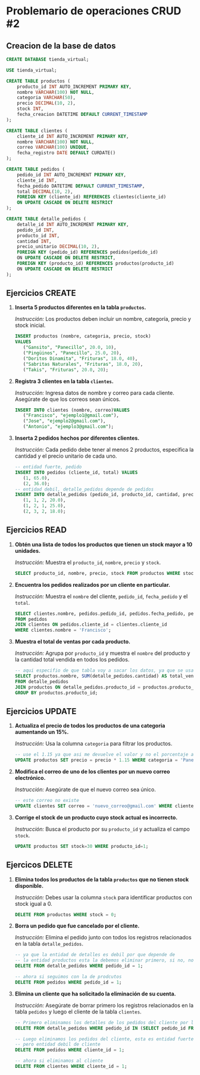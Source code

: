 # Problemario de operaciones CRUD #2

## Creacion de la base de datos

```sql
CREATE DATABASE tienda_virtual;

USE tienda_virtual;

CREATE TABLE productos (
    producto_id INT AUTO_INCREMENT PRIMARY KEY,
    nombre VARCHAR(100) NOT NULL,
    categoria VARCHAR(50),
    precio DECIMAL(10, 2),
    stock INT,
    fecha_creacion DATETIME DEFAULT CURRENT_TIMESTAMP
);

CREATE TABLE clientes (
    cliente_id INT AUTO_INCREMENT PRIMARY KEY,
    nombre VARCHAR(100) NOT NULL,
    correo VARCHAR(100) UNIQUE,
    fecha_registro DATE DEFAULT CURDATE()
);

CREATE TABLE pedidos (
    pedido_id INT AUTO_INCREMENT PRIMARY KEY,
    cliente_id INT,
    fecha_pedido DATETIME DEFAULT CURRENT_TIMESTAMP,
    total DECIMAL(10, 2),
    FOREIGN KEY (cliente_id) REFERENCES clientes(cliente_id)
    ON UPDATE CASCADE ON DELETE RESTRICT
);

CREATE TABLE detalle_pedidos (
    detalle_id INT AUTO_INCREMENT PRIMARY KEY,
    pedido_id INT,
    producto_id INT,
    cantidad INT,
    precio_unitario DECIMAL(10, 2),
    FOREIGN KEY (pedido_id) REFERENCES pedidos(pedido_id)
    ON UPDATE CASCADE ON DELETE RESTRICT,
    FOREIGN KEY (producto_id) REFERENCES productos(producto_id)
    ON UPDATE CASCADE ON DELETE RESTRICT
);


```

## Ejercicios CREATE

1. **Inserta 5 productos diferentes en la tabla `productos`.**  
   
   *Instrucción:* Los productos deben incluir un nombre, categoría, precio y stock inicial.
   ```sql
   INSERT productos (nombre, categoria, precio, stock) 
   VALUES 
      ("Gansito", "Panecillo", 20.0, 10),
      ("Pingüinos", "Panecillo", 25.0, 20),
      ("Doritos Dinamita", "Frituras", 18.0, 40),
      ("Sabritas Naturales", "Frituras", 18.0, 20),
      ("Takis", "Frituras", 20.0, 20);
   ```

2. **Registra 3 clientes en la tabla `clientes`.**  
   
   *Instrucción:* Ingresa datos de nombre y correo para cada cliente. Asegúrate de que los correos sean únicos.
   ```sql
   INSERT INTO clientes (nombre, correo)VALUES
      ("Francisco", "ejemplo1@gmail.com"),
      ("Jose", "ejemplo2@gmail.com"),
      ("Antonio", "ejemplo3@gmail.com");
   ```

3. **Inserta 2 pedidos hechos por diferentes clientes.**  
   
   *Instrucción:* Cada pedido debe tener al menos 2 productos, especifica la cantidad y el precio unitario de cada uno.
   ```sql
   -- entidad fuerte, pedido
   INSERT INTO pedidos (cliente_id, total) VALUES 
      (1, 65.0),
      (2, 36.0);
   -- entidad debil, detalle_pedidos depende de pedidos
   INSERT INTO detalle_pedidos (pedido_id, producto_id, cantidad, precio_unitario) VALUES 
      (1, 1, 2, 20.0),
      (1, 2, 1, 25.0),
      (2, 3, 2, 18.0);
   ```

## Ejercicios READ

1. **Obtén una lista de todos los productos que tienen un stock mayor a 10 unidades.**  
   
   *Instrucción:* Muestra el `producto_id`, `nombre`, `precio` y `stock`.
   ```sql
   SELECT producto_id, nombre, precio, stock FROM productos WHERE stock > 10;
   ```

2. **Encuentra los pedidos realizados por un cliente en particular.** 
   
   *Instrucción:* Muestra el `nombre` del cliente, `pedido_id`, `fecha_pedido` y el `total`.
   ```sql
   SELECT clientes.nombre, pedidos.pedido_id, pedidos.fecha_pedido, pedidos.total
   FROM pedidos
   JOIN clientes ON pedidos.cliente_id = clientes.cliente_id
   WHERE clientes.nombre = 'Francisco';
   ```
3. **Muestra el total de ventas por cada producto.**  
   
   *Instrucción:* Agrupa por `producto_id` y muestra el `nombre` del producto y la cantidad total vendida en todos los pedidos.
   ```sql
   -- aqui especifio de que tabla voy a sacar los datos, ya que se usan varias
   SELECT productos.nombre, SUM(detalle_pedidos.cantidad) AS total_vendido
   FROM detalle_pedidos
   JOIN productos ON detalle_pedidos.producto_id = productos.producto_id
   GROUP BY productos.producto_id;
   ```
## Ejercicios UPDATE

1. **Actualiza el precio de todos los productos de una categoria aumentando un 15%.**  
   
   *Instrucción:* Usa la columna `categoria` para filtrar los productos.
   ```sql
   -- use el 1.15 ya que asi me devuelve el valor y no el porcentaje a sumar
   UPDATE productos SET precio = precio * 1.15 WHERE categoria = 'Panecillo';
   ```
2. **Modifica el correo de uno de los clientes por un nuevo correo electrónico.**
   
   *Instrucción:* Asegúrate de que el nuevo correo sea único.
   ```sql
   -- este correo no existe
   UPDATE clientes SET correo = 'nuevo_correo@gmail.com' WHERE cliente_id = 1;
   ```
3. **Corrige el stock de un producto cuyo stock actual es incorrecto.** 
   
   *Instrucción:* Busca el producto por su `producto_id` y actualiza el campo `stock`.
   ```sql
   UPDATE productos SET stock=30 WHERE producto_id=1;
   ```

## Ejercicos DELETE

1. **Elimina todos los productos de la tabla `productos` que no tienen stock disponible.** 
   
   *Instrucción:* Debes usar la columna `stock` para identificar productos con stock igual a 0.
   ```sql
   DELETE FROM productos WHERE stock = 0;
   ```

2. **Borra un pedido que fue cancelado por el cliente.** 
   
   *Instrucción:* Elimina el pedido junto con todos los registros relacionados en la tabla `detalle_pedidos`.
   ```sql
   -- ya que la entidad de detalles es debil por que depende de
   -- la entidad productos esta la debemos eliminar primero, si no, no se podria
   DELETE FROM detalle_pedidos WHERE pedido_id = 1;

   -- ahora si seguimos con la de prodcutos
   DELETE FROM pedidos WHERE pedido_id = 1;
   ```

3. **Elimina un cliente que ha solicitado la eliminación de su cuenta.**
   
   *Instrucción:* Asegúrate de borrar primero los registros relacionados en la tabla `pedidos` y luego el cliente de la tabla `clientes`.
   ```sql
   -- Primero eliminamos los detalles de los pedidos del cliente por la entidad debil
   DELETE FROM detalle_pedidos WHERE pedido_id IN (SELECT pedido_id FROM pedidos WHERE cliente_id = 1);
   
   -- Luego eliminamos los pedidos del cliente, esta es entidad fuerte de detalles pedidos
   -- pero entidad debil de cliente
   DELETE FROM pedidos WHERE cliente_id = 1;
   
   -- ahora si eliminamos al cliente
   DELETE FROM clientes WHERE cliente_id = 1; 
   ```




